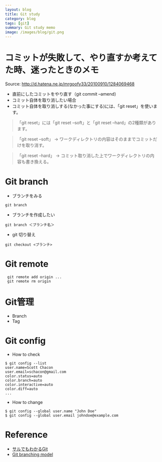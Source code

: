 ```yaml
---
layout: blog
title: Git study
category: blog
tags: [git]  
summary: Git study memo
image: /images/blog/git.png
---
```


# コミットが失敗して、やり直すか考えてた時、迷ったときのメモ

Source: http://d.hatena.ne.jp/mrgoofy33/20100910/1284069468

* 直前にしたコミットをやり直す（git commit –amend）
* コミット自体を取り消したい場合
* コミット自体を取り消しする(なかった事にする)には、「git reset」を使います。

>  「git reset」には「git reset –soft」と「git reset –hard」の2種類があります。

> 「git reset –soft」 → ワークディレクトリの内容はそのままでコミットだけを取り消す。

> 「git reset –hard」 → コミット取り消した上でワークディレクトリの内容も書き換える。

# Git branch

* ブランチをみる

```
git branch
```

* ブランチを作成したい

```
git branch ＜ブランチ名＞
```

* git 切り替え

```
git checkout <ブランチ>
```

# Git remote

     git remote add origin ...
     git remote rm origin

# Git管理

* Branch
* Tag

# Git config

* How to check

```
$ git config --list
user.name=Scott Chacon
user.email=schacon@gmail.com
color.status=auto
color.branch=auto
color.interactive=auto
color.diff=auto
...
```

* How to change

```
$ git config --global user.name "John Doe"
$ git config --global user.email johndoe@example.com
```

# Reference

* [サルでもわかるGit](http://www.backlog.jp/git-guide/reference/branch.html)
* [Git branching model](http://nvie.com/posts/a-successful-git-branching-model/)
